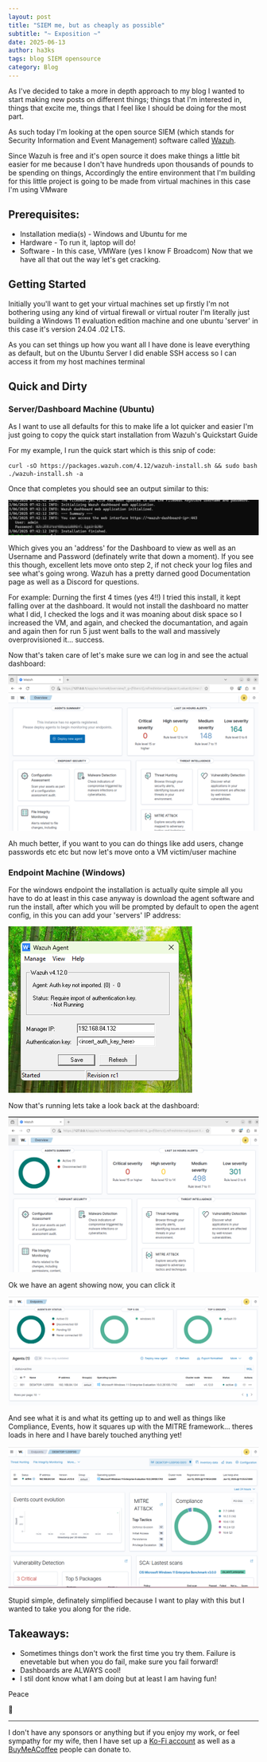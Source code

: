 ```yaml
---
layout: post
title: "SIEM me, but as cheaply as possible"
subtitle: "~ Exposition ~"
date: 2025-06-13
author: ha3ks
tags: blog SIEM opensource
category: Blog
---
```


As I've decided to take a more in depth approach to my blog I wanted to start making new posts on different things; things that I'm interested in, things that excite me, things that I feel like I should be doing for the most part.

As such today I'm looking at the open source SIEM (which stands for Security Information and Event Management) software called [Wazuh](https://wazuh.com/).

Since Wazuh is free and it's open source it does make things a little bit easier for me because I don't have hundreds upon thousands of pounds to be spending on things, Accordingly the entire environment that I'm building for this little project is going to be made from virtual machines in this case I'm using VMware

## Prerequisites:

* Installation media(s) - Windows and Ubuntu for me
* Hardware - To run it, laptop will do!
* Software - In this case, VMWare (yes I know F Broadcom)
Now that we have all that out the way let's get cracking.

## Getting Started

Initially you'll want to get your virtual machines set up firstly I'm not bothering using any kind of virtual firewall or virtual router I'm literally just building a Windows 11 evaluation edition machine and one ubuntu 'server' in this case it's version 24.04 .02 LTS.

As you can set things up how you want all I have done is leave everything as default, but on the Ubuntu Server I did enable SSH access so I can access it from my host machines terminal

## Quick and Dirty

### Server/Dashboard Machine (Ubuntu)

As I want to use all defaults for this to make life a lot quicker and easier I'm just going to copy the quick start installation from Wazuh's Quickstart Guide

For my example, I run the quick start which is this snip of code:

```
curl -sO https://packages.wazuh.com/4.12/wazuh-install.sh && sudo bash ./wazuh-install.sh -a
```

Once that completes you should see an output similar to this:

[![complete](/assets/blog/SIEM-me/complete.png)](/assets/blog/SIEM-me/complete.png)

Which gives you an 'address' for the Dashboard to view as well as an Username and Password (definately write that down a moment). If you see this though, excellent lets move onto step 2, if not check your log files and see what's going wrong. Wazuh has a pretty darned good Documentation page as well as a Discord for questions.

For example: Durning the first 4 times (yes 4!!) I tried this install, it kept falling over at the dashboard. It would not install the dashboard no matter what I did, I checked the logs and it was moaning about disk space so I increased the VM, and again, and checked the documantation, and again and again then for run 5 just went balls to the wall and massively overprovisioned it... success.

Now that's taken care of let's make sure we can log in and see the actual dashboard:

[![dashboard](/assets/blog/SIEM-me/dashboard.png)](/assets/blog/SIEM-me/dashboard.png)

Ah much better, if you want to you can do things like add users, change passwords etc etc but now let's move onto a VM victim/user machine

### Endpoint Machine (Windows)

For the windows endpoint the installation is actually quite simple all you have to do at least in this case anyway is download the agent software and run the install, after which you will be prompted by default to open the agent config, in this you can add your 'servers' IP address:

[![windowsagent](/assets/blog/SIEM-me/windowsagent.png)](/assets/blog/SIEM-me/windowsagent.png)

Now that's running lets take a look back at the dashboard:

[![server1](/assets/blog/SIEM-me/server1.png)](/assets/blog/SIEM-me/server1.png)

Ok we have an agent showing now, you can click it

[![server2](/assets/blog/SIEM-me/server2.png)](/assets/blog/SIEM-me/server2.png)

And see what it is and what its getting up to and well as things like Compliance, Events, how it squares up with the MITRE framework... theres loads in here and I have barely touched anything yet!

[![server3](/assets/blog/SIEM-me/server3.png)](/assets/blog/SIEM-me/server3.png)

Stupid simple, definately simplified because I want to play with this but I wanted to take you along for the ride.

## Takeaways:
* Sometimes things don't work the first time you try them. Failure is enevetable but when you do fail, make sure you fail forward!
* Dashboards are ALWAYS cool!
* I stil dont know what I am doing but at least I am having fun!


Peace

🤙

-------

I don't have any sponsors or anything but if you enjoy my work, or feel sympathy for my wife, then I have set up a [Ko-Fi account](https://ko-fi.com/ha3ks) as well as a [BuyMeACoffee](https://www.buymeacoffee.com/ha3ks) people can donate to.